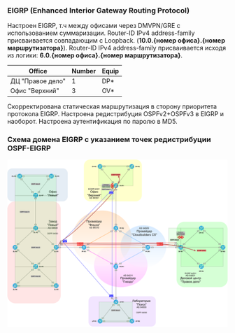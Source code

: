 ### EIGRP (Enhanced Interior Gateway Routing Protocol)

  Настроен EIGRP, т.ч между офисами через DMVPN/GRE с использованием суммаризации.
  Router-ID IPv4 address-family присваивается совпадающим c Loopback. (**10.0.{номер офиса}.{номер маршрутизатора}**).
  Router-ID IPv4 address-family присваивается исходя из логики: **6.0.{номер офиса}.{номер маршрутизатора}**.

  | Office | Number | Equip |
  |--------|--------|-------|
  | ДЦ "Правое дело" | 1 | DP* |
  | Офис "Верхний" | 3 | OV* |

  Скорректирована статическая маршрутизация в сторону приоритета протокола EIGRP.
  Настроена редистрибуция OSPFv2+OSPFv3 в EIGRP и наоборот.
  Настроена аутентификация по паролю в MD5.

###  Схема доменa EIGRP c указанием точек редистрибуции OSPF-EIGRP

![](../pics/eigrp.png)
